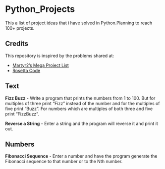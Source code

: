 # Python_Projects
This a list of project ideas that i have solved in Python.Planning to reach 100+ projects.
## Credits
This repository is inspired by the problems shared at:
* [Martyr2’s Mega Project List](https://www.dreamincode.net/forums/topic/78802-martyr2s-mega-project-ideas-list/)
* [Rosetta Code](http://rosettacode.org/wiki/Rosetta_Code)
## Text
**Fizz Buzz** - Write a program that prints the numbers from 1 to 100. But for multiples of three print “Fizz” instead of the number and for the multiples of five print “Buzz”. For numbers which are multiples of both three and five print “FizzBuzz”.

**Reverse a String** - Enter a string and the program will reverse it and print it out.
## Numbers
**Fibonacci Sequence** - Enter a number and have the program generate the Fibonacci sequence to that number or to the Nth number.
